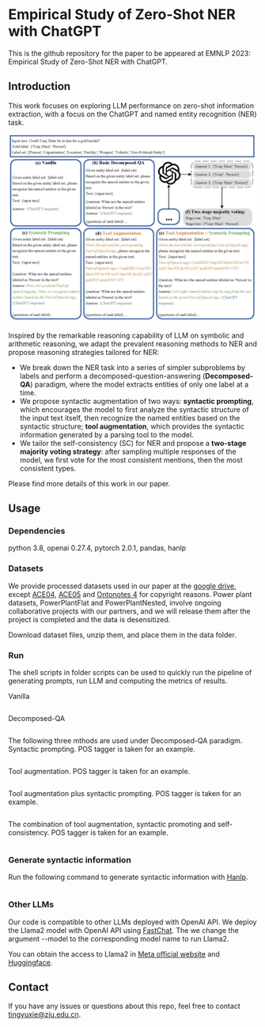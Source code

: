 # Empirical Study of Zero-Shot NER with ChatGPT

This is the github repository for the paper to be appeared at EMNLP 2023: Empirical Study of Zero-Shot NER with ChatGPT.

## Introduction

This work focuses on exploring LLM performance on zero-shot information extraction, with a focus on the ChatGPT and named entity recognition (NER) task.

![](figs/method.jpg)

Inspired by the remarkable reasoning capability of LLM on symbolic and arithmetic reasoning, we adapt the prevalent reasoning methods to NER and propose reasoning strategies tailored for NER:
* We break down the NER task into a series of simpler subproblems by labels and perform a decomposed-question-answering (**Decomposed-QA**) paradigm, where the model extracts entities of only one label at a time.
* We propose syntactic augmentation of two ways: **syntactic prompting**, which encourages the model to first analyze the syntactic structure of the input text itself, then recognize the named entities based on the syntactic structure; **tool augmentation**, which provides the syntactic information generated by a parsing tool to the model.
* We tailor the self-consistency (SC) for NER and propose a **two-stage majority voting strategy**: after sampling multiple responses of the model, we first vote for the most consistent mentions, then the most consistent types.

Please find more details of this work in our paper.

## Usage

### Dependencies
python 3.8, openai 0.27.4, pytorch 2.0.1, pandas, hanlp

### Datasets
We provide processed datasets used in our paper at the [google drive](https:), except [ACE04](https://catalog.ldc.upenn.edu/LDC2005T09), [ACE05](https://catalog.ldc.upenn.edu/LDC2006T06) and [Ontonotes 4](https://catalog.ldc.upenn.edu/LDC2011T03) for copyright reasons. Power plant datasets, PowerPlantFlat and PowerPlantNested, involve ongoing collaborative projects with our partners, and we will release them after the project is completed and the data is desensitized.

Download dataset files, unzip them, and place them in the data folder.

### Run
The shell scripts in folder scripts can be used to quickly run the pipeline of generating prompts, run LLM and computing the metrics of results.

Vanilla
```
```

Decomposed-QA
```
```

The following three mthods are used under Decomposed-QA paradigm.
Syntactic prompting. POS tagger is taken for an example.
```
```

Tool augmentation. POS tagger is taken for an example.
```
```

Tool augmentation plus syntactic prompting. POS tagger is taken for an example.
```
```

The combination of tool augmentation, syntactic promoting and self-consistency. POS tagger is taken for an example.
```
```

### Generate syntactic information
Run the following command to generate syntactic information with [Hanlp](https://github.com/hankcs/HanLP).
```
```

### Other LLMs
Our code is compatible to other LLMs deployed with OpenAI API. We deploy the Llama2 model with OpenAI API using [FastChat](https://github.com/lm-sys/FastChat). The we change the argument --model to the corresponding model name to run Llama2.

You can obtain the access to Llama2 in [Meta official website](https://ai.meta.com/llama/) and [Huggingface](https://huggingface.co/meta-llama/Llama-2-13b-chat-hf).

## Contact

If you have any issues or questions about this repo, feel free to contact tingyuxie@zju.edu.cn.
